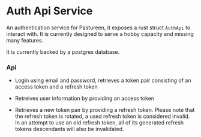 
# Auth Api Service

An authentication service for Pastureen, it exposes a rust struct `AuthApi` to interact with. It is currently designed to serve a hobby capacity and missing many features.

It is currently backed by a postgres database.

### Api

- Login using email and password, retrieves a token pair consisting of an access token and a refresh token

- Retreives user information by providing an access token

- Retrieves a new token pair by providing a refresh token. Please note that the refresh token is rotated, a used refresh token is considered invalid. In an attempt to use
an old refresh token, all of its generated refresh tokens descendants will also be invalidated.







